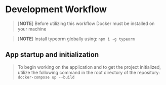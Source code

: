 # Development Workflow
> [**NOTE**]
> Before utilizing this workflow Docker must be installed on your machine

> [**NOTE**]
> Install typeorm globally using: ``` npm i -g typeorm ```

## App startup and initialization
> To begin working on the application and to get the project initialized, utilize the following command in the root directory of the repository:
> ``` docker-compose up --build ```
